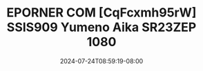 --- 
title: "EPORNER COM  [CqFcxmh95rW] SSIS909 Yumeno Aika SR23ZEP 1080"
description: "streaming   EPORNER COM  [CqFcxmh95rW] SSIS909 Yumeno Aika SR23ZEP 1080 simontox   terbaru"
date: 2024-07-24T08:59:19-08:00
file_code: "u4txyscrqmb7"
draft: false
cover: "8j7eh008jzb3yni0.jpg"
tags: ["EPORNER", "COM", "Yumeno", "Aika", "bokep-indo", "bokep-viral", "bokep-ig"]
length: 8959
fld_id: "1391743"
foldername: "Aikayumenoupdate"
categories: ["Aikayumenoupdate"]
views: 11
---